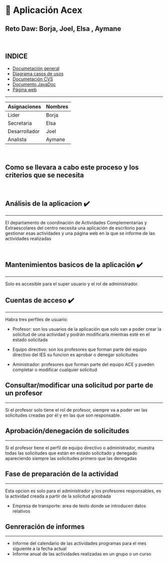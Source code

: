 # 📌 Aplicación Acex

## Reto Daw: Borja, Joel, Elsa , Aymane

<br>

## INDICE

- [Documetación general](Documentacion/DocumentoGeneralDefenitiva.md)
- [Diagrama casos de usos](https://github.com/bfalqued/reto/blob/ba3d391c0777ea3c5bdf36e1b9777d7f7314cdac/Documentacion/DiagramaCasosDeUso.md)
- [Documetación CVS](https://github.com/bfalqued/reto/blob/33513916e5ba556b4d9bd4bfdb3eb3106257d938/Documentacion/DocumentarCSVS.md)
- [Documento JavaDoc]()
- [Página web]()
***

| Asignaciones   | Nombres           |
|----------------|-------------------|
| Lider        |    Borja    | 
| Secretaria    |  Elsa   |
|  Desarrollador |   Joel   |
| Analista       |  Aymane  |




<br>

## Como se llevara a cabo este proceso y los criterios que se necesita 

<br>

## Análisis de la aplicacion ✔️
***
El departamento de coordinación de Actividades Complementarias y Extraescolares del centro
 necesita una aplicación de escritorio para gestionar esas actividades y una
página web en la que se informe de las actividades realizadas

<br>

## Mantenimientos basicos de la aplicación ✔️
***
Solo es accesible para el super usuario y el rol de administrador.

##  Cuentas de acceso ✔️
***
Habra tres perfiles de usuario:
<br>
* Profesor: son los usuarios de la aplicación que solo van a poder crear la solicitud
de una actividad y podrán modificarla mientras esté en el estado solicitada

* Equipo directivo: son los profesores que forman parte del equipo directivo del IES su funcion es aprobar o denegar solicitudes

* Aministrador: profesores que forman parte del equipo ACE y pueden completar o modificar cualquier solicitud 

## Consultar/modificar una solicitud por parte de un profesor 
***
Si el profesor solo tiene el rol de profesor, siempre va a poder ver las solicitudes creadas por él
y en las que son responsable. 

## Aprobación/denegación de solicitudes 
****
Si el profesor tiene el perfil de equipo directivo o administrador, muestra todas las solicitudes
que están en estado solicitado
y denegado apareciendo siempre las solicitudes primero que las denegadas

## Fase de preparación de la actividad 
***
Esta opcion es solo para el administrador y los profesores responsables, es la actividad creada a partir de la solicitud aprobada 

* Empresa de transporte: area de texto donde se introducen datos relativos 

## Genreración de informes
***
* Informe del calendario de las actividades programas para el mes siguiente a la fecha actual 
* Informe anual de las actividades realizadas en un grupo o un curso 
